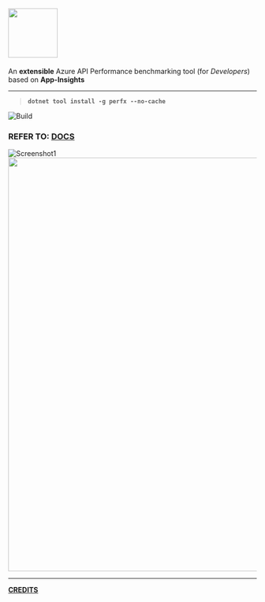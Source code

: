 # [<img src="https://raw.githubusercontent.com/vamsitp/perfx/master/docs/assets/images/logo.png" width="100px">](https://vamsitp.github.io/perfx)
An **extensible** Azure API Performance benchmarking tool (for *Developers*) based on **App-Insights**

---

> **`dotnet tool install -g perfx --no-cache`**

![Build](https://github.com/vamsitp/perfx/workflows/Build/badge.svg?branch=master&event=status)

### REFER TO: [DOCS](https://vamsitp.github.io/perfx)

![Screenshot1](https://raw.githubusercontent.com/vamsitp/perfx/master/docs/assets/images/Screenshot1.png)
<img src="https://raw.githubusercontent.com/vamsitp/perfx/master/docs/assets/images/Screenshot2.png" width="840px">

---

[**CREDITS**](./Notices.md)
